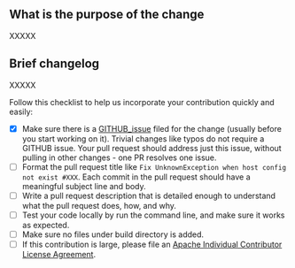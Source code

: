 ## What is the purpose of the change

XXXXX

## Brief changelog

XXXXX

Follow this checklist to help us incorporate your contribution quickly and easily:

- [x] Make sure there is a [GITHUB_issue](https://github.com/caojiele/Automation-report/issues) filed for the change (usually before you start working on it). Trivial changes like typos do not require a GITHUB issue. Your pull request should address just this issue, without pulling in other changes - one PR resolves one issue.
- [ ] Format the pull request title like `Fix UnknownException when host config not exist #XXX`. Each commit in the pull request should have a meaningful subject line and body.
- [ ] Write a pull request description that is detailed enough to understand what the pull request does, how, and why.
- [ ] Test your code locally by run the command line, and make sure it works as expected.
- [ ] Make sure no files under build directory is added.
- [ ] If this contribution is large, please file an [Apache Individual Contributor License Agreement](http://www.apache.org/licenses/#clas).
